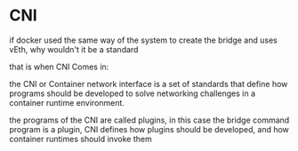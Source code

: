 # CNI

if docker used the same way of the system to create the bridge and uses vEth, why wouldn't it be a standard

that is when CNI Comes in:

the CNI or Container network interface is a set of standards that define how programs should be developed to solve networking challenges in a container runtime environment.

the programs of the CNI are called plugins, in this case the bridge command program is a plugin, CNI defines how plugins should be developed, and how container runtimes should invoke them
